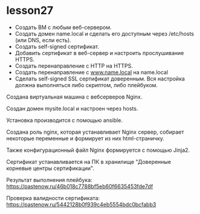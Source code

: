 # lesson27
- Создать ВМ с любым веб-сервером.
- Создать домен name.local и сделать его доступным 
через /etc/hosts (или DNS, если есть).
- Создать self-signed сертификат.
- Добавить сертификат в веб-сервер и настроить 
прослушивание HTTPS.
- Создать перенаправление с HTTP на HTTPS.
- Создать перенаправление с www.name.local на 
name.local
- Сделать self-signed SSL сертификат доверенным.
Вся настройка должна выполняться либо скриптом, либо 
плейбуком.



Создана виртуальная машина с вебсерверов Nginx.

Создан домен mysite.local и настроен через hosts.

Установка производится с помощью ansible. 

Создана роль nginx, которая устанавливает Nginx сервер, собирает некоторые переменные и формирует из них html-страничку.

Также конфигурационный файл Nginx формируется с помощью Jinja2.

Сертификат устанавливается на ПК в хранилище "Доверенные корневые центры сертификации". 

Результат выполнения плейбука:
https://pastenow.ru/46b018c7788bf5eb60f6635453fde7df

Проверка валидности сертификата:
https://pastenow.ru/5442128b0f939c4eb5554bdc0bcfabb3
